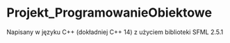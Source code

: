 # Projekt_ProgramowanieObiektowe

Napisany w języku C++ (dokładniej C++ 14) z użyciem biblioteki SFML 2.5.1
